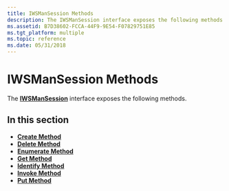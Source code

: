 ```yaml
---
title: IWSManSession Methods
description: The IWSManSession interface exposes the following methods.
ms.assetid: B7D38602-FCCA-44F9-9E54-F07829751E85
ms.tgt_platform: multiple
ms.topic: reference
ms.date: 05/31/2018
---
```


# IWSManSession Methods

The [**IWSManSession**](/windows/desktop/api/WSManDisp/nn-wsmandisp-iwsmansession) interface exposes the following methods.

## In this section

-   [**Create Method**](/windows/desktop/api/WSManDisp/nf-wsmandisp-iwsmansession-create)
-   [**Delete Method**](/windows/desktop/api/WSManDisp/nf-wsmandisp-iwsmansession-delete)
-   [**Enumerate Method**](/windows/desktop/api/WSManDisp/nf-wsmandisp-iwsmansession-enumerate)
-   [**Get Method**](/windows/desktop/api/WSManDisp/nf-wsmandisp-iwsmansession-get)
-   [**Identify Method**](/windows/desktop/api/WSManDisp/nf-wsmandisp-iwsmansession-identify)
-   [**Invoke Method**](/windows/desktop/api/WSManDisp/nf-wsmandisp-iwsmansession-invoke)
-   [**Put Method**](/windows/desktop/api/WSManDisp/nf-wsmandisp-iwsmansession-put)

 

 




